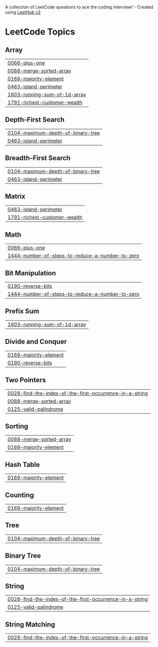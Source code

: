 A collection of LeetCode questions to ace the coding interview! - Created using [LeetHub v2](https://github.com/arunbhardwaj/LeetHub-2.0)
<!---LeetCode Topics Start-->
# LeetCode Topics
## Array
|  |
| ------- |
| [0066-plus-one](https://github.com/miguelpafume/LeetCode/tree/master/0066-plus-one) |
| [0088-merge-sorted-array](https://github.com/miguelpafume/LeetCode/tree/master/0088-merge-sorted-array) |
| [0169-majority-element](https://github.com/miguelpafume/LeetCode/tree/master/0169-majority-element) |
| [0463-island-perimeter](https://github.com/miguelpafume/LeetCode/tree/master/0463-island-perimeter) |
| [1603-running-sum-of-1d-array](https://github.com/miguelpafume/LeetCode/tree/master/1603-running-sum-of-1d-array) |
| [1791-richest-customer-wealth](https://github.com/miguelpafume/LeetCode/tree/master/1791-richest-customer-wealth) |
## Depth-First Search
|  |
| ------- |
| [0104-maximum-depth-of-binary-tree](https://github.com/miguelpafume/LeetCode/tree/master/0104-maximum-depth-of-binary-tree) |
| [0463-island-perimeter](https://github.com/miguelpafume/LeetCode/tree/master/0463-island-perimeter) |
## Breadth-First Search
|  |
| ------- |
| [0104-maximum-depth-of-binary-tree](https://github.com/miguelpafume/LeetCode/tree/master/0104-maximum-depth-of-binary-tree) |
| [0463-island-perimeter](https://github.com/miguelpafume/LeetCode/tree/master/0463-island-perimeter) |
## Matrix
|  |
| ------- |
| [0463-island-perimeter](https://github.com/miguelpafume/LeetCode/tree/master/0463-island-perimeter) |
| [1791-richest-customer-wealth](https://github.com/miguelpafume/LeetCode/tree/master/1791-richest-customer-wealth) |
## Math
|  |
| ------- |
| [0066-plus-one](https://github.com/miguelpafume/LeetCode/tree/master/0066-plus-one) |
| [1444-number-of-steps-to-reduce-a-number-to-zero](https://github.com/miguelpafume/LeetCode/tree/master/1444-number-of-steps-to-reduce-a-number-to-zero) |
## Bit Manipulation
|  |
| ------- |
| [0190-reverse-bits](https://github.com/miguelpafume/LeetCode/tree/master/0190-reverse-bits) |
| [1444-number-of-steps-to-reduce-a-number-to-zero](https://github.com/miguelpafume/LeetCode/tree/master/1444-number-of-steps-to-reduce-a-number-to-zero) |
## Prefix Sum
|  |
| ------- |
| [1603-running-sum-of-1d-array](https://github.com/miguelpafume/LeetCode/tree/master/1603-running-sum-of-1d-array) |
## Divide and Conquer
|  |
| ------- |
| [0169-majority-element](https://github.com/miguelpafume/LeetCode/tree/master/0169-majority-element) |
| [0190-reverse-bits](https://github.com/miguelpafume/LeetCode/tree/master/0190-reverse-bits) |
## Two Pointers
|  |
| ------- |
| [0028-find-the-index-of-the-first-occurrence-in-a-string](https://github.com/miguelpafume/LeetCode/tree/master/0028-find-the-index-of-the-first-occurrence-in-a-string) |
| [0088-merge-sorted-array](https://github.com/miguelpafume/LeetCode/tree/master/0088-merge-sorted-array) |
| [0125-valid-palindrome](https://github.com/miguelpafume/LeetCode/tree/master/0125-valid-palindrome) |
## Sorting
|  |
| ------- |
| [0088-merge-sorted-array](https://github.com/miguelpafume/LeetCode/tree/master/0088-merge-sorted-array) |
| [0169-majority-element](https://github.com/miguelpafume/LeetCode/tree/master/0169-majority-element) |
## Hash Table
|  |
| ------- |
| [0169-majority-element](https://github.com/miguelpafume/LeetCode/tree/master/0169-majority-element) |
## Counting
|  |
| ------- |
| [0169-majority-element](https://github.com/miguelpafume/LeetCode/tree/master/0169-majority-element) |
## Tree
|  |
| ------- |
| [0104-maximum-depth-of-binary-tree](https://github.com/miguelpafume/LeetCode/tree/master/0104-maximum-depth-of-binary-tree) |
## Binary Tree
|  |
| ------- |
| [0104-maximum-depth-of-binary-tree](https://github.com/miguelpafume/LeetCode/tree/master/0104-maximum-depth-of-binary-tree) |
## String
|  |
| ------- |
| [0028-find-the-index-of-the-first-occurrence-in-a-string](https://github.com/miguelpafume/LeetCode/tree/master/0028-find-the-index-of-the-first-occurrence-in-a-string) |
| [0125-valid-palindrome](https://github.com/miguelpafume/LeetCode/tree/master/0125-valid-palindrome) |
## String Matching
|  |
| ------- |
| [0028-find-the-index-of-the-first-occurrence-in-a-string](https://github.com/miguelpafume/LeetCode/tree/master/0028-find-the-index-of-the-first-occurrence-in-a-string) |
<!---LeetCode Topics End-->